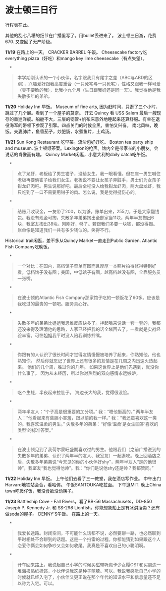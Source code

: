 # 波士顿三日行


行程表在此。

其他的乱七八糟的细节在广播里写了。用bullet丢进来了。
波士顿三日游，花费670. 又变回了无产阶级。

**11/19**
在路上的一天。
CRACKER BARREL 午饭。
Cheesecake factory吃everything pizza（好吃）和mango key lime cheesecake（有点失望）。




      * 


<blockquote>本学期刚认识的一个小伙伴，名字跟我只有尾字之差（ABC与ABD的区别），兴趣爱好跟我高度重合（一只死宅与一只死宅），性格又跟我一样可爱（臭不要脸的我），比我小九个月（生日跟我妈还是同一天）。我觉得他是我失散多年的弟弟。</blockquote>





**11/20**
Holiday Inn 早饭。
Museum of fine arts, 因为赶时间，只逛了三个小时，跳过了几个展。看到了一个屋子的莫奈。
开去 Quincy 看 USS Salem 最后一艘现存的重巡洋舰。船舱不大，三层的钢管+帆布床意外地睡起来还算舒服。有幸在退役海军的带领下参观了引擎。四点关门的时候全黑，害怕又兴奋。
南北风味，晚饭。夫妻肺片，鱼香茄子，炒肥肠，水煮鱼片，土鸡汤。

**11/21**
Sun Kong Restaurant 吃早茶。流沙包好好吃。
Boston tea party ship and museum. 波士顿倾茶案。Lexington的枪声。馆内全是带家长的小朋友。会说话的肖像画有趣。
Quincy Market闲逛，小意大利的daily catch吃午饭。




      * 


<blockquote>点了龙虾，老板给了男生钳子，没给女生。我一眼看懂。但在座一男生喊住老板再要俩钳子给我们女生。老板说不要让女孩子弄脏手，男士们为女孩子钳龙虾肉吧。男生说那好吧。最后全程没人给我钳龙虾肉，两大盘龙虾，我只吃到了一口不需要用钳子的肉。怎么说，我是觉得挺伤心的。</blockquote>



      * 


<blockquote>结账只收现金，一友带了200，以为够。账单出来，255刀，于是大家翻钱包。我没有现金可掏，失散多年弟弟掏出全部家当11块，两年半友掏出6块，我室友掏出38块。刚刚好，够了。若跟我们多要一块钱，都没得掏。账单像是知道我们一共有多少钱似的。笑得不行。</blockquote>





Historical trail闲逛，差不多从Quincy Market一直走到Public Garden.
Atlantic Fish Company吃晚饭。


      * 


<blockquote>一个对比：在国内，高档馆子菜单有图而且厚厚一本照片拍得修得特别好看，低档馆子没有图；美国，中低馆子有图，越高档越没有图，全靠服务员一张嘴。</blockquote>



      * 


<blockquote>在波士顿的Atlantic Fish Company那家馆子吃的一顿饭花了60多。应该是我吃过的最贵的一顿吧。服务真心好。</blockquote>



      * 


<blockquote>失散多年的弟弟比姐姐我思维反应快多了。拌起嘴来说话一套一套的，我都还没来得及理清他的思路，人家已经把我的话全堵回去了。一看就是实战经验丰富。可怜姐姐我平时没人陪我训练拌嘴。</blockquote>



      * 


<blockquote>你跟有的人认识了很长时间才觉得友情慢慢被培养了起来，你熟知他，他也熟知你。 然后你就忘记了世界上还有很多的友情是在几周之内迅速火热起来。 他们的几个周，胜过你的几年。 如果这世界上是他们先遇到，就没你什么事了。 因为从未经历，所以你对热烈的双向感情永远嫉妒。</blockquote>



      * 


<blockquote>吃个生蚝，半夜起来拉肚子。 海边长大的我，觉得很没脸。</blockquote>



      * 


<blockquote>两年半友人：“个子高是很重要的加分项。” 我：“嗯他挺高的。” 两年半友人：“他看起来有些胆小害羞，跟以前的我一样。” 我：“我还蛮喜欢这一类的。我喜欢温柔的男生。” 失散多年的弟弟：“好像‘温柔’是女生回答‘喜欢的类型’的标准答案。”</blockquote>



      * 


<blockquote>在波士顿见到了我荷尔蒙旺盛期喜欢过的男生。他跟我们（之前广播说到的失散多年的弟弟、认识了两年半的友人、我室友）一起逛吃。晚上回酒店之后，失散多年弟弟说“今天见的你的小伙伴好shy”，两年半友人“是的他很帅”，我室友“我也觉得他帅”。我：“你们是说他shy还是帅？我都赞同。”</blockquote>





**11/22**
Holiday Inn 早饭。
上午他们去看了三一教堂，我在酒店写作业。
中午出门Harvard地铁站会合，看哈佛。
午饭SANTOUKA吃拉面。
下午逛MIT.
晚上China town吃煲仔饭，我没食欲没动筷子。

**11/23**
Battleship Cove - Fall Rivers，看了BB-56 Massachusets，DD-850 Joseph P. Kennedy Jr. 和 SS-298 Lionfish。你能想象船上是有冰淇凌卖？还有做soda的屋子。
DENNY'S午饭。
在路上的一天。




      * 


<blockquote>我爱长途路。封闭空间，不可能什么话都不说，必然要聊一路，也必然聊到平时相处不会聊到的话题。这是一个扫雷的过程。你都能猜到如果跟这个人恋爱你俩会如何争吵又会如何收尾。我真是不喜欢自己的小聪明啊。</blockquote>



      * 


<blockquote>开车回来路上，我说起自己小学的时候买磁带听魔卡少女樱OST和买周边一堆海报贴纸挂饰，小伙伴说我这是种子萌豚。可以。我说我感觉自己小学的时候就已经入宅了，小伙伴又更正说在那个年代的知识水平和信息量还不足以称为入宅。可以。</blockquote>





